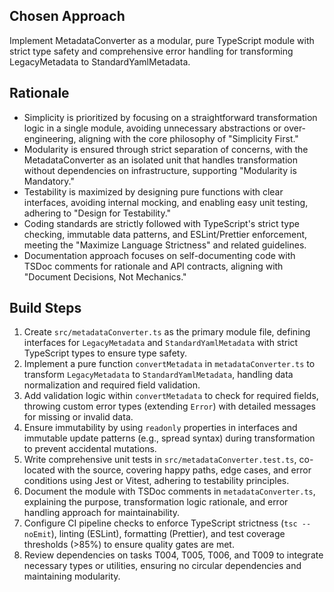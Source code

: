 ## Chosen Approach
Implement MetadataConverter as a modular, pure TypeScript module with strict type safety and comprehensive error handling for transforming LegacyMetadata to StandardYamlMetadata.

## Rationale
- Simplicity is prioritized by focusing on a straightforward transformation logic in a single module, avoiding unnecessary abstractions or over-engineering, aligning with the core philosophy of "Simplicity First."
- Modularity is ensured through strict separation of concerns, with the MetadataConverter as an isolated unit that handles transformation without dependencies on infrastructure, supporting "Modularity is Mandatory."
- Testability is maximized by designing pure functions with clear interfaces, avoiding internal mocking, and enabling easy unit testing, adhering to "Design for Testability."
- Coding standards are strictly followed with TypeScript's strict type checking, immutable data patterns, and ESLint/Prettier enforcement, meeting the "Maximize Language Strictness" and related guidelines.
- Documentation approach focuses on self-documenting code with TSDoc comments for rationale and API contracts, aligning with "Document Decisions, Not Mechanics."

## Build Steps
1. Create `src/metadataConverter.ts` as the primary module file, defining interfaces for `LegacyMetadata` and `StandardYamlMetadata` with strict TypeScript types to ensure type safety.
2. Implement a pure function `convertMetadata` in `metadataConverter.ts` to transform `LegacyMetadata` to `StandardYamlMetadata`, handling data normalization and required field validation.
3. Add validation logic within `convertMetadata` to check for required fields, throwing custom error types (extending `Error`) with detailed messages for missing or invalid data.
4. Ensure immutability by using `readonly` properties in interfaces and immutable update patterns (e.g., spread syntax) during transformation to prevent accidental mutations.
5. Write comprehensive unit tests in `src/metadataConverter.test.ts`, co-located with the source, covering happy paths, edge cases, and error conditions using Jest or Vitest, adhering to testability principles.
6. Document the module with TSDoc comments in `metadataConverter.ts`, explaining the purpose, transformation logic rationale, and error handling approach for maintainability.
7. Configure CI pipeline checks to enforce TypeScript strictness (`tsc --noEmit`), linting (ESLint), formatting (Prettier), and test coverage thresholds (>85%) to ensure quality gates are met.
8. Review dependencies on tasks T004, T005, T006, and T009 to integrate necessary types or utilities, ensuring no circular dependencies and maintaining modularity.
